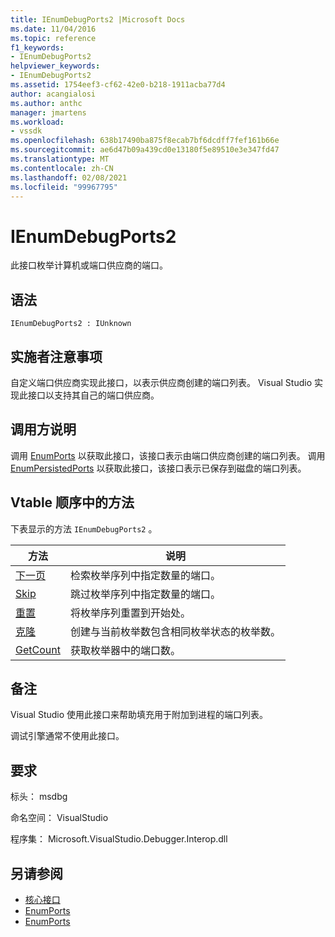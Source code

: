 ```yaml
---
title: IEnumDebugPorts2 |Microsoft Docs
ms.date: 11/04/2016
ms.topic: reference
f1_keywords:
- IEnumDebugPorts2
helpviewer_keywords:
- IEnumDebugPorts2
ms.assetid: 1754eef3-cf62-42e0-b218-1911acba77d4
author: acangialosi
ms.author: anthc
manager: jmartens
ms.workload:
- vssdk
ms.openlocfilehash: 638b17490ba875f8ecab7bf6dcdff7fef161b66e
ms.sourcegitcommit: ae6d47b09a439cd0e13180f5e89510e3e347fd47
ms.translationtype: MT
ms.contentlocale: zh-CN
ms.lasthandoff: 02/08/2021
ms.locfileid: "99967795"
---
```

# <a name="ienumdebugports2"></a>IEnumDebugPorts2
此接口枚举计算机或端口供应商的端口。

## <a name="syntax"></a>语法

```
IEnumDebugPorts2 : IUnknown
```

## <a name="notes-for-implementers"></a>实施者注意事项
 自定义端口供应商实现此接口，以表示供应商创建的端口列表。 Visual Studio 实现此接口以支持其自己的端口供应商。

## <a name="notes-for-callers"></a>调用方说明
 调用 [EnumPorts](../../../extensibility/debugger/reference/idebugportsupplier2-enumports.md) 以获取此接口，该接口表示由端口供应商创建的端口列表。 调用 [EnumPersistedPorts](../../../extensibility/debugger/reference/idebugportsupplier3-enumpersistedports.md) 以获取此接口，该接口表示已保存到磁盘的端口列表。

## <a name="methods-in-vtable-order"></a>Vtable 顺序中的方法
 下表显示的方法 `IEnumDebugPorts2` 。

|方法|说明|
|------------|-----------------|
|[下一页](../../../extensibility/debugger/reference/ienumdebugports2-next.md)|检索枚举序列中指定数量的端口。|
|[Skip](../../../extensibility/debugger/reference/ienumdebugports2-skip.md)|跳过枚举序列中指定数量的端口。|
|[重置](../../../extensibility/debugger/reference/ienumdebugports2-reset.md)|将枚举序列重置到开始处。|
|[克隆](../../../extensibility/debugger/reference/ienumdebugports2-clone.md)|创建与当前枚举数包含相同枚举状态的枚举数。|
|[GetCount](../../../extensibility/debugger/reference/ienumdebugports2-getcount.md)|获取枚举器中的端口数。|

## <a name="remarks"></a>备注
 Visual Studio 使用此接口来帮助填充用于附加到进程的端口列表。

 调试引擎通常不使用此接口。

## <a name="requirements"></a>要求
 标头： msdbg

 命名空间： VisualStudio

 程序集： Microsoft.VisualStudio.Debugger.Interop.dll

## <a name="see-also"></a>另请参阅
- [核心接口](../../../extensibility/debugger/reference/core-interfaces.md)
- [EnumPorts](../../../extensibility/debugger/reference/idebugcoreserver2-enumports.md)
- [EnumPorts](../../../extensibility/debugger/reference/idebugportsupplier2-enumports.md)
